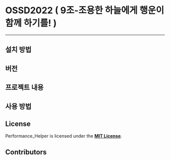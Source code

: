 # OSSD2022  (	9조-조용한 하늘에게 행운이 함께 하기를! )
--------------------
## 설치 방법  

## 버전  

## 프로젝트 내용

## 사용 방법

## License
Performance_Helper is licensed under the **[MIT License]**.  

## Contributors





[MIT License]: https://github.com/mdj1412/OSSD_2022/blob/master/LICENSE
